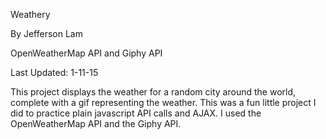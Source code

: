 Weathery

By Jefferson Lam

OpenWeatherMap API and Giphy API

Last Updated: 1-11-15

This project displays the weather for a random city around the world, complete with a gif representing the weather.
This was a fun little project I did to practice plain javascript API calls and AJAX. I used the OpenWeatherMap API and the Giphy API. 
